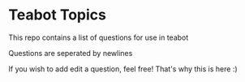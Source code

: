 # Teabot Topics
This repo contains a list of questions for use in teabot 

Questions are seperated by newlines


If you wish to add edit a question, feel free! That's why this is here :)
